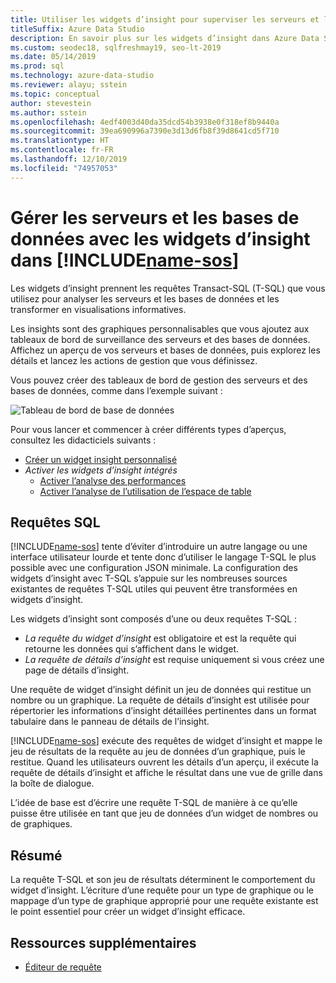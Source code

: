 ```yaml
---
title: Utiliser les widgets d’insight pour superviser les serveurs et les bases de données
titleSuffix: Azure Data Studio
description: En savoir plus sur les widgets d’insight dans Azure Data Studio
ms.custom: seodec18, sqlfreshmay19, seo-lt-2019
ms.date: 05/14/2019
ms.prod: sql
ms.technology: azure-data-studio
ms.reviewer: alayu; sstein
ms.topic: conceptual
author: stevestein
ms.author: sstein
ms.openlocfilehash: 4edf4003d40da35dcd54b3938e0f318ef8b9440a
ms.sourcegitcommit: 39ea690996a7390e3d13d6fb8f39d8641cd5f710
ms.translationtype: HT
ms.contentlocale: fr-FR
ms.lasthandoff: 12/10/2019
ms.locfileid: "74957053"
---
```

# <a name="manage-servers-and-databases-with-insight-widgets-in-includename-sosincludesname-sos-shortmd"></a>Gérer les serveurs et les bases de données avec les widgets d’insight dans [!INCLUDE[name-sos](../includes/name-sos-short.md)]

Les widgets d’insight prennent les requêtes Transact-SQL (T-SQL) que vous utilisez pour analyser les serveurs et les bases de données et les transformer en visualisations informatives.

Les insights sont des graphiques personnalisables que vous ajoutez aux tableaux de bord de surveillance des serveurs et des bases de données. Affichez un aperçu de vos serveurs et bases de données, puis explorez les détails et lancez les actions de gestion que vous définissez.

Vous pouvez créer des tableaux de bord de gestion des serveurs et des bases de données, comme dans l’exemple suivant :

![Tableau de bord de base de données](media/insight-widgets/database-dashboard.png)

Pour vous lancer et commencer à créer différents types d’aperçus, consultez les didacticiels suivants :

- [Créer un widget insight personnalisé](tutorial-build-custom-insight-sql-server.md)
- *Activer les widgets d’insight intégrés*
  - [Activer l’analyse des performances](tutorial-qds-sql-server.md)
  - [Activer l’analyse de l’utilisation de l’espace de table](tutorial-table-space-sql-server.md)

## <a name="sql-queries"></a>Requêtes SQL

[!INCLUDE[name-sos](../includes/name-sos-short.md)] tente d’éviter d’introduire un autre langage ou une interface utilisateur lourde et tente donc d’utiliser le langage T-SQL le plus possible avec une configuration JSON minimale. La configuration des widgets d’insight avec T-SQL s’appuie sur les nombreuses sources existantes de requêtes T-SQL utiles qui peuvent être transformées en widgets d’insight.

Les widgets d’insight sont composés d’une ou deux requêtes T-SQL :
* *La requête du widget d’insight* est obligatoire et est la requête qui retourne les données qui s’affichent dans le widget.
* *La requête de détails d’insight* est requise uniquement si vous créez une page de détails d’insight.

Une requête de widget d’insight définit un jeu de données qui restitue un nombre ou un graphique. La requête de détails d’insight est utilisée pour répertorier les informations d’insight détaillées pertinentes dans un format tabulaire dans le panneau de détails de l’insight. 

[!INCLUDE[name-sos](../includes/name-sos-short.md)] exécute des requêtes de widget d’insight et mappe le jeu de résultats de la requête au jeu de données d’un graphique, puis le restitue. Quand les utilisateurs ouvrent les détails d’un aperçu, il exécute la requête de détails d’insight et affiche le résultat dans une vue de grille dans la boîte de dialogue.

L’idée de base est d’écrire une requête T-SQL de manière à ce qu’elle puisse être utilisée en tant que jeu de données d’un widget de nombres ou de graphiques. 

## <a name="summary"></a>Résumé

La requête T-SQL et son jeu de résultats déterminent le comportement du widget d’insight. L’écriture d’une requête pour un type de graphique ou le mappage d’un type de graphique approprié pour une requête existante est le point essentiel pour créer un widget d’insight efficace.



## <a name="additional-resources"></a>Ressources supplémentaires
- [Éditeur de requête](tutorial-sql-editor.md)

